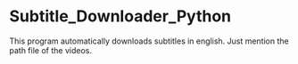 # Subtitle_Downloader_Python
This program automatically downloads subtitles in english. Just mention the path file of the videos.
